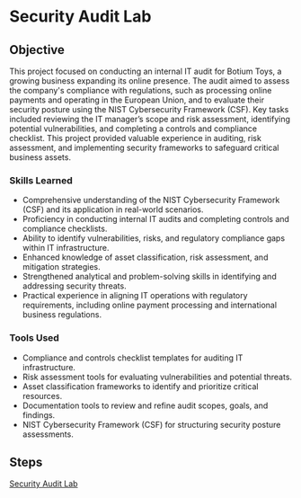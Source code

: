 # Security Audit Lab

## Objective

This project focused on conducting an internal IT audit for Botium Toys, a growing business expanding its online presence. The audit aimed to assess the company's compliance with regulations, such as processing online payments and operating in the European Union, and to evaluate their security posture using the NIST Cybersecurity Framework (CSF). Key tasks included reviewing the IT manager’s scope and risk assessment, identifying potential vulnerabilities, and completing a controls and compliance checklist. This project provided valuable experience in auditing, risk assessment, and implementing security frameworks to safeguard critical business assets.

### Skills Learned

- Comprehensive understanding of the NIST Cybersecurity Framework (CSF) and its application in real-world scenarios.
- Proficiency in conducting internal IT audits and completing controls and compliance checklists.
- Ability to identify vulnerabilities, risks, and regulatory compliance gaps within IT infrastructure.
- Enhanced knowledge of asset classification, risk assessment, and mitigation strategies.
- Strengthened analytical and problem-solving skills in identifying and addressing security threats.
- Practical experience in aligning IT operations with regulatory requirements, including online payment processing and international business regulations.

### Tools Used

- Compliance and controls checklist templates for auditing IT infrastructure.
- Risk assessment tools for evaluating vulnerabilities and potential threats.
- Asset classification frameworks to identify and prioritize critical resources.
- Documentation tools to review and refine audit scopes, goals, and findings.
- NIST Cybersecurity Framework (CSF) for structuring security posture assessments.

## Steps

<a href="https://docs.google.com/document/d/1Y83srzXA8j2Pkhw1a93EH5X0u5ctyaBs_SEOdhL8tB4/edit?usp=drive_link">Security Audit Lab</a>

